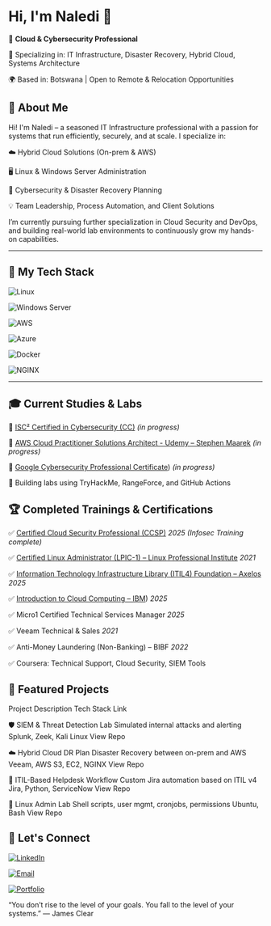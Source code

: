 # Hi, I'm Naledi 👋

🚀 **Cloud & Cybersecurity Professional**  

🎯 Specializing in: IT Infrastructure, Disaster Recovery, Hybrid Cloud, Systems Architecture  

🌍 Based in: Botswana | Open to Remote & Relocation Opportunities

## 💼 About Me
Hi! I'm Naledi – a seasoned IT Infrastructure professional with a passion for systems that run efficiently, securely, and at scale. I specialize in:

☁️ Hybrid Cloud Solutions (On-prem & AWS)

🖥️ Linux & Windows Server Administration

🔐 Cybersecurity & Disaster Recovery Planning

💡 Team Leadership, Process Automation, and Client Solutions

I’m currently pursuing further specialization in Cloud Security and DevOps, and building real-world lab environments to continuously grow my hands-on capabilities.

---

## 🔧 My Tech Stack

![Linux](https://img.shields.io/badge/Linux-FCC624?style=flat&logo=linux&logoColor=black)

![Windows Server](https://img.shields.io/badge/Windows_Server-0078D6?style=flat&logo=windows&logoColor=white)

![AWS](https://img.shields.io/badge/AWS-232F3E?style=flat&logo=amazonaws)

![Azure](https://img.shields.io/badge/Azure-0078D4?style=flat&logo=microsoftazure)

![Docker](https://img.shields.io/badge/Docker-2496ED?style=flat&logo=docker&logoColor=white)

![NGINX](https://img.shields.io/badge/Nginx-269539?style=flat&logo=nginx&logoColor=white)

---

## 🎓 Current Studies & Labs

🧪 [ISC² Certified in Cybersecurity (CC)](https://www.isc2.org/Certifications/CC) *(in progress)*

🧪 [AWS Cloud Practitioner Solutions Architect - Udemy – Stephen Maarek](https://www.udemy.com/course/aws-certified-solutions-architect-associate-saa-c03/?couponCode=25BBPMXINACTIVE) *(in progress)*

🧪 [Google Cybersecurity Professional Certificate](https://www.coursera.org/professional-certificates/google-cybersecurity)) *(in progress)*

🧪 Building labs using TryHackMe, RangeForce, and GitHub Actions

## 🏆 Completed Trainings & Certifications

✅ [Certified Cloud Security Professional (CCSP)](https://www.isc2.org/Certifications/CCSP) *2025 (Infosec Training complete)*

✅ [Certified Linux Administrator (LPIC-1) – Linux Professional Institute](https://www.lpi.org/our-certifications/lpic-1-overview/) *2021*

✅ [Information Technology Infrastructure Library (ITIL4) Foundation – Axelos](https://www.axelos.com/certifications/itil-service-management/itil-4-foundation) *2025*

✅ [Introduction to Cloud Computing – IBM](https://www.coursera.org/learn/introduction-to-cloud)) *2025*

✅ Micro1 Certified Technical Services Manager *2025*

✅ Veeam Technical & Sales *2021*

✅ Anti-Money Laundering (Non-Banking) – BIBF *2022*

✅ Coursera: Technical Support, Cloud Security, SIEM Tools

## 📁 Featured Projects
Project	Description	Tech Stack	Link

🛡️ SIEM & Threat Detection Lab	Simulated internal attacks and alerting	Splunk, Zeek, Kali Linux	View Repo

☁️ Hybrid Cloud DR Plan	Disaster Recovery between on-prem and AWS	Veeam, AWS S3, EC2, NGINX	View Repo

🧪 ITIL-Based Helpdesk Workflow	Custom Jira automation based on ITIL v4	Jira, Python, ServiceNow	View Repo

🐧 Linux Admin Lab	Shell scripts, user mgmt, cronjobs, permissions	Ubuntu, Bash	View Repo


## 🔗 Let's Connect

[![LinkedIn](https://img.shields.io/badge/-LinkedIn-0077B5?style=flat&logo=linkedin)](https://linkedin.com/in/naledi-shanell)

[![Email](https://img.shields.io/badge/-Email-D14836?style=flat&logo=gmail&logoColor=white)](mailto:shanell.mpho@gmail.com)

[![Portfolio](https://img.shields.io/badge/-Labs_Portfolio-000?style=flat&logo=github)](https://github.com/naledi-shanell?tab=repositories)



“You don’t rise to the level of your goals. You fall to the level of your systems.”
— James Clear

